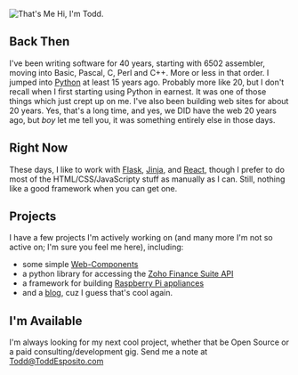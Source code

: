 ![That's Me](https://avatars.githubusercontent.com/u/368027?s=60&v=4) Hi, I'm Todd.

## Back Then
I've been writing software for 40 years, starting with 6502 assembler, moving 
into Basic, Pascal, C, Perl and C++.  More or less in that order. I jumped into
[Python](https://python.org) at least 15 years ago. Probably more like 20, but 
I don't recall when I first starting using Python in earnest. It was one of those
things which just crept up on me. I've also been building web sites for about
20 years. Yes, that's a long time, and yes,  we DID have the web 20 years ago,
but *boy* let me tell you, it was something entirely else in those days. 

## Right Now
These days, I like to work with [Flask](https://flask.palletsprojects.com/),
[Jinja](https://jinja.palletsprojects.com/), and [React](https://reactjs.org/), 
though I prefer to do most of the HTML/CSS/JavaScripty stuff as manually as I can. 
Still, nothing like a good framework when you can get one.

## Projects
I have a few projects I'm actively working on (and many more I'm not so active
on; I'm sure you feel me here), including:
* some simple [Web-Components](https://github.com/tdesposito/EH-WebComponents)
* a python library for accessing the [Zoho Finance Suite API](https://github.com/tdesposito/pyZohoAPI)
* a framework for building [Raspberry Pi appliances](https://github.com/tdesposito/Pi-Appliance)
* and a [blog](https://toddesposito.com), cuz I guess that's cool again.

## I'm Available
I'm always looking for my next cool project, whether that be Open Source or a
paid consulting/development gig. Send me a note at [Todd@ToddEsposito.com](mailto://todd@toddesposito.com)

